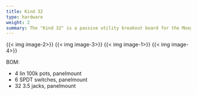 ```yaml
---
title: Kind 32
type: hardware
weight: 2
summary: The "Kind 32" is a passive utility breakout board for the Moog semimodular series in 16HP. It features 4 attenuators, 4 A/B switches and 4 switched multiples.
---
```

{{< img image-2>}}
{{< img image-3>}}
{{< img image-1>}}
{{< img image-4>}}

BOM:
- 4 lin 100k pots, panelmount
- 6 SPDT switches, panelmount
- 32 3.5 jacks, panelmount
